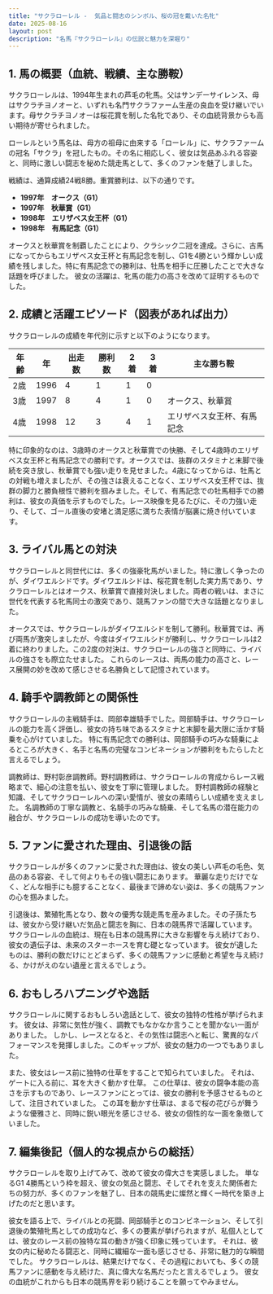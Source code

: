 ```yaml
---
title: "サクラローレル -  気品と闘志のシンボル、桜の冠を戴いた名牝"
date: 2025-08-16
layout: post
description: "名馬『サクラローレル』の伝説と魅力を深堀り"
---
```


## 1. 馬の概要（血統、戦績、主な勝鞍）

サクラローレルは、1994年生まれの芦毛の牝馬。父はサンデーサイレンス、母はサクラチヨノオーと、いずれも名門サクラファーム生産の良血を受け継いでいます。母サクラチヨノオーは桜花賞を制した名牝であり、その血統背景からも高い期待が寄せられました。

ローレルという馬名は、母方の祖母に由来する「ローレル」に、サクラファームの冠名「サクラ」を冠したもの。その名に相応しく、彼女は気品あふれる容姿と、同時に激しい闘志を秘めた競走馬として、多くのファンを魅了しました。

戦績は、通算成績24戦8勝。重賞勝利は、以下の通りです。

* **1997年　オークス（G1）**
* **1997年　秋華賞（G1）**
* **1998年　エリザベス女王杯（G1）**
* **1998年　有馬記念（G1）**

オークスと秋華賞を制覇したことにより、クラシック二冠を達成。さらに、古馬になってからもエリザベス女王杯と有馬記念を制し、G1を4勝という輝かしい成績を残しました。特に有馬記念での勝利は、牡馬を相手に圧勝したことで大きな話題を呼びました。  彼女の活躍は、牝馬の能力の高さを改めて証明するものでした。


## 2. 成績と活躍エピソード（図表があれば出力）

サクラローレルの成績を年代別に示すと以下のようになります。

| 年齢 | 年 | 出走数 | 勝利数 | 2着 | 3着 | 主な勝ち鞍 |
|---|---|---|---|---|---|---|
| 2歳 | 1996 | 4 | 1 | 1 | 0 |  |
| 3歳 | 1997 | 8 | 4 | 1 | 0 | オークス、秋華賞 |
| 4歳 | 1998 | 12 | 3 | 4 | 1 | エリザベス女王杯、有馬記念 |


特に印象的なのは、3歳時のオークスと秋華賞での快勝、そして4歳時のエリザベス女王杯と有馬記念での勝利です。オークスでは、抜群のスタミナと末脚で後続を突き放し、秋華賞でも強い走りを見せました。4歳になってからは、牡馬との対戦も増えましたが、その強さは衰えることなく、エリザベス女王杯では、抜群の脚力と勝負根性で勝利を掴みました。そして、有馬記念での牡馬相手での勝利は、彼女の真価を示すものでした。レース映像を見るたびに、その力強い走り、そして、ゴール直後の安堵と満足感に満ちた表情が脳裏に焼き付いています。


## 3. ライバル馬との対決

サクラローレルと同世代には、多くの強豪牝馬がいました。特に激しく争ったのが、ダイワエルシドです。ダイワエルシドは、桜花賞を制した実力馬であり、サクラローレルとはオークス、秋華賞で直接対決しました。両者の戦いは、まさに世代を代表する牝馬同士の激突であり、競馬ファンの間で大きな話題となりました。

オークスでは、サクラローレルがダイワエルシドを制して勝利。秋華賞では、再び両馬が激突しましたが、今度はダイワエルシドが勝利し、サクラローレルは2着に終わりました。この2度の対決は、サクラローレルの強さと同時に、ライバルの強さをも際立たせました。  これらのレースは、両馬の能力の高さと、レース展開の妙を改めて感じさせる名勝負として記憶されています。


## 4. 騎手や調教師との関係性

サクラローレルの主戦騎手は、岡部幸雄騎手でした。岡部騎手は、サクラローレルの能力を高く評価し、彼女の持ち味であるスタミナと末脚を最大限に活かす騎乗を心がけていました。  特に有馬記念での勝利は、岡部騎手の巧みな騎乗によるところが大きく、名手と名馬の完璧なコンビネーションが勝利をもたらしたと言えるでしょう。

調教師は、野村彰彦調教師。野村調教師は、サクラローレルの育成からレース戦略まで、細心の注意を払い、彼女を丁寧に管理しました。  野村調教師の経験と知識、そしてサクラローレルへの深い愛情が、彼女の素晴らしい成績を支えました。  名調教師の丁寧な調教と、名騎手の巧みな騎乗、そして名馬の潜在能力の融合が、サクラローレルの成功を導いたのです。


## 5. ファンに愛された理由、引退後の話

サクラローレルが多くのファンに愛された理由は、彼女の美しい芦毛の毛色、気品のある容姿、そして何よりもその強い闘志にあります。  華麗な走りだけでなく、どんな相手にも臆することなく、最後まで諦めない姿は、多くの競馬ファンの心を掴みました。

引退後は、繁殖牝馬となり、数々の優秀な競走馬を産みました。その子孫たちは、彼女から受け継いだ気品と闘志を胸に、日本の競馬界で活躍しています。  サクラローレルの血統は、現在も日本の競馬界に大きな影響を与え続けており、彼女の遺伝子は、未来のスターホースを育む礎となっています。  彼女が遺したものは、勝利の数だけにとどまらず、多くの競馬ファンに感動と希望を与え続ける、かけがえのない遺産と言えるでしょう。


## 6. おもしろハプニングや逸話

サクラローレルに関するおもしろい逸話として、彼女の独特の性格が挙げられます。  彼女は、非常に気性が強く、調教でもなかなか言うことを聞かない一面がありました。  しかし、レースとなると、その気性は闘志へと転じ、驚異的なパフォーマンスを発揮しました。このギャップが、彼女の魅力の一つでもありました。

また、彼女はレース前に独特の仕草をすることで知られていました。  それは、ゲートに入る前に、耳を大きく動かす仕草。  この仕草は、彼女の闘争本能の高さを示すものであり、レースファンにとっては、彼女の勝利を予感させるものとして、注目されていました。  この耳を動かす仕草は、まるで桜の花びらが舞うような優雅さと、同時に鋭い眼光を感じさせる、彼女の個性的な一面を象徴していました。


## 7. 編集後記（個人的な視点からの総括）

サクラローレルを取り上げてみて、改めて彼女の偉大さを実感しました。  単なるG1 4勝馬という枠を超え、彼女の気品と闘志、そしてそれを支えた関係者たちの努力が、多くのファンを魅了し、日本の競馬史に燦然と輝く一時代を築き上げたのだと思います。

彼女を語る上で、ライバルとの死闘、岡部騎手とのコンビネーション、そして引退後の繁殖牝馬としての成功など、多くの要素が挙げられますが、私個人としては、彼女のレース前の独特な耳の動きが強く印象に残っています。  それは、彼女の内に秘めたる闘志と、同時に繊細な一面も感じさせる、非常に魅力的な瞬間でした。  サクラローレルは、結果だけでなく、その過程においても、多くの競馬ファンに感動を与え続けた、真に偉大な名馬だったと言えるでしょう。  彼女の血統がこれからも日本の競馬界を彩り続けることを願ってやみません。
